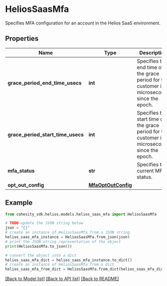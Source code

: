 # HeliosSaasMfa

Specifies MFA configuration for an account in the Helios SaaS environment.

## Properties

Name | Type | Description | Notes
------------ | ------------- | ------------- | -------------
**grace_period_end_time_usecs** | **int** | Specifies the end time of the grace period for this customer in microseconds since the epoch. | [optional] [readonly] 
**grace_period_start_time_usecs** | **int** | Specifies the start time of the grace period for this customer in microseconds since the epoch. | [optional] [readonly] 
**mfa_status** | **str** | Specifies the current MFA status. | 
**opt_out_config** | [**MfaOptOutConfig**](MfaOptOutConfig.md) |  | [optional] 

## Example

```python
from cohesity_sdk.helios.models.helios_saas_mfa import HeliosSaasMfa

# TODO update the JSON string below
json = "{}"
# create an instance of HeliosSaasMfa from a JSON string
helios_saas_mfa_instance = HeliosSaasMfa.from_json(json)
# print the JSON string representation of the object
print(HeliosSaasMfa.to_json())

# convert the object into a dict
helios_saas_mfa_dict = helios_saas_mfa_instance.to_dict()
# create an instance of HeliosSaasMfa from a dict
helios_saas_mfa_from_dict = HeliosSaasMfa.from_dict(helios_saas_mfa_dict)
```
[[Back to Model list]](../README.md#documentation-for-models) [[Back to API list]](../README.md#documentation-for-api-endpoints) [[Back to README]](../README.md)


